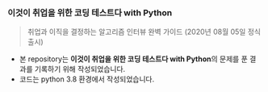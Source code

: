 ### 이것이 취업을 위한 코딩 테스트다 with Python
> 취업과 이직을 결정하는 알고리즘 인터뷰 완벽 가이드 (2020년 08월 05일 정식 출시)

* 본 repository는 <b>이것이 취업을 위한 코딩 테스트다 with Python</b>의 문제를 푼 결과를 기록하기 위해 작성되었습니다. 
* 코드는 python 3.8 환경에서 작성되었습니다. 
